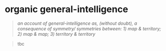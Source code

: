 # organic general-intelligence

> *an account of general-intelligence as, (without doubt), a consequence of symmetry/ symmetries between: 1) map & territory; 2) map & map; 3) territory & territory*

> tbc